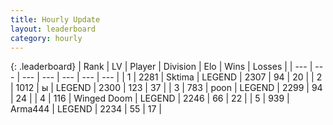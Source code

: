 ```yaml
---
title: Hourly Update
layout: leaderboard
category: hourly
---
```


{: .leaderboard}
| Rank | LV | Player | Division | Elo | Wins | Losses |
| --- | --- | --- | --- | --- | --- | --- |
| <span data-change="0">1</span> | 2281 | <span title="ID: 353063">Sktima</span> | LEGEND | <span data-change="0">2307</span> | <span data-change="0">94</span> | <span data-change="0">20</span> |
| <span data-change="0">2</span> | 1012 | <span title="ID: 402846">ы</span> | LEGEND | <span data-change="0">2300</span> | <span data-change="0">123</span> | <span data-change="0">37</span> |
| <span data-change="0">3</span> | 783 | <span title="ID: 540690">poon</span> | LEGEND | <span data-change="0">2299</span> | <span data-change="0">94</span> | <span data-change="0">24</span> |
| <span data-change="0">4</span> | 116 | <span title="ID: 744396">Winged Doom</span> | LEGEND | <span data-change="10">2246</span> | <span data-change="2">66</span> | <span data-change="0">22</span> |
| <span data-change="0">5</span> | 939 | <span title="ID: 1034">Arma444</span> | LEGEND | <span data-change="0">2234</span> | <span data-change="0">55</span> | <span data-change="0">17</span> |